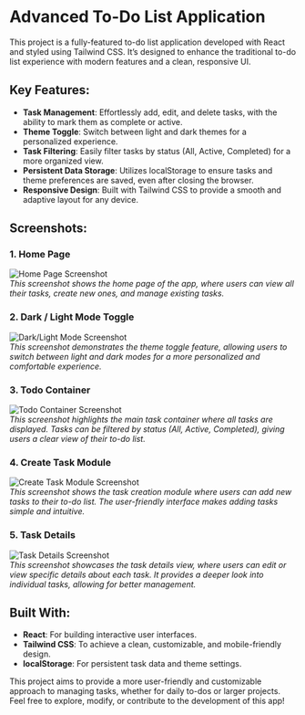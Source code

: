 # Advanced To-Do List Application

This project is a fully-featured to-do list application developed with React and styled using Tailwind CSS. It’s designed to enhance the traditional to-do list experience with modern features and a clean, responsive UI.

## Key Features:
- **Task Management**: Effortlessly add, edit, and delete tasks, with the ability to mark them as complete or active.
- **Theme Toggle**: Switch between light and dark themes for a personalized experience.
- **Task Filtering**: Easily filter tasks by status (All, Active, Completed) for a more organized view.
- **Persistent Data Storage**: Utilizes localStorage to ensure tasks and theme preferences are saved, even after closing the browser.
- **Responsive Design**: Built with Tailwind CSS to provide a smooth and adaptive layout for any device.

## Screenshots:

### 1. **Home Page**
![Home Page Screenshot](![image](https://github.com/user-attachments/assets/389259cd-9c2f-43c3-8d01-45aa4a9fdfb0))  
*This screenshot shows the home page of the app, where users can view all their tasks, create new ones, and manage existing tasks.*

### 2. **Dark / Light Mode Toggle**
![Dark/Light Mode Screenshot](link_to_screenshot2)  
*This screenshot demonstrates the theme toggle feature, allowing users to switch between light and dark modes for a more personalized and comfortable experience.*

### 3. **Todo Container**
![Todo Container Screenshot](link_to_screenshot3)  
*This screenshot highlights the main task container where all tasks are displayed. Tasks can be filtered by status (All, Active, Completed), giving users a clear view of their to-do list.*

### 4. **Create Task Module**
![Create Task Module Screenshot](link_to_screenshot4)  
*This screenshot shows the task creation module where users can add new tasks to their to-do list. The user-friendly interface makes adding tasks simple and intuitive.*

### 5. **Task Details**
![Task Details Screenshot](link_to_screenshot5)  
*This screenshot showcases the task details view, where users can edit or view specific details about each task. It provides a deeper look into individual tasks, allowing for better management.*

## Built With:
- **React**: For building interactive user interfaces.
- **Tailwind CSS**: To achieve a clean, customizable, and mobile-friendly design.
- **localStorage**: For persistent task data and theme settings.

This project aims to provide a more user-friendly and customizable approach to managing tasks, whether for daily to-dos or larger projects. Feel free to explore, modify, or contribute to the development of this app!
